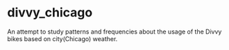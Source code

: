 # divvy_chicago
An attempt to study patterns and frequencies about the usage of the Divvy bikes based on city(Chicago) weather. 
